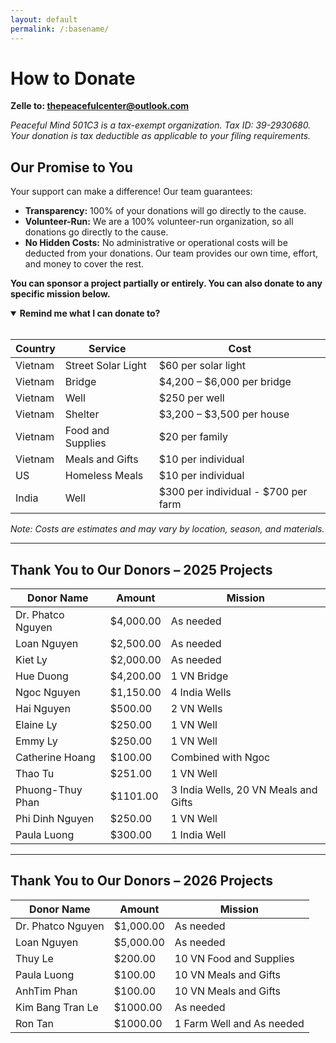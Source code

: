 ```yaml
---
layout: default
permalink: /:basename/
---
```


# How to Donate

**Zelle to: <u>thepeacefulcenter@outlook.com</u>**

_Peaceful Mind 501C3 is a tax-exempt organization. Tax ID: 39-2930680. Your donation is tax deductible as applicable to your filing requirements._

<section id="one">
  <h2>Our Promise to You</h2>
  <p>Your support can make a difference! Our team guarantees:</p>
  <ul>
    <li><strong>Transparency:</strong> 100% of your donations will go directly to the cause.</li>
    <li><strong>Volunteer-Run:</strong> We are a 100% volunteer-run organization, so all donations go directly to the cause.</li>
    <li><strong>No Hidden Costs:</strong> No administrative or operational costs will be deducted from your donations. Our team provides our own time, effort, and money to cover the rest.</li>
  </ul>
  <p><strong>You can sponsor a project partially or entirely. You can also donate to any specific mission below.</strong></p>
</section>

<details open>
  <summary><strong>Remind me what I can donate to?</strong></summary>

  <br/>

  <table>
    <thead>
      <tr>
        <th>Country</th>
        <th>Service</th>
        <th>Cost</th>
      </tr>
    </thead>
    <tbody>
      <tr>
        <td>Vietnam</td>
        <td>Street Solar Light</td>
        <td>$60 per solar light</td>
      </tr>
      <tr>
        <td>Vietnam</td>
        <td>Bridge</td>
        <td>$4,200 – $6,000 per bridge</td>
      </tr>
      <tr>
        <td>Vietnam</td>
        <td>Well</td>
        <td>$250 per well</td>
      </tr>
      <tr>
        <td>Vietnam</td>
        <td>Shelter</td>
        <td>$3,200 – $3,500 per house</td>
      </tr>
      <tr>
        <td>Vietnam</td>
        <td>Food and Supplies</td>
        <td>$20 per family</td>
      </tr>
      <tr>
        <td>Vietnam</td>
        <td>Meals and Gifts</td>
        <td>$10 per individual</td>
      </tr>
      <tr>
        <td>US</td>
        <td>Homeless Meals</td>
        <td>$10 per individual</td>
      </tr>
      <tr>
        <td>India</td>
        <td>Well</td>
        <td>$300 per individual - $700 per farm</td>
      </tr>
    </tbody>
  </table>
  <em>Note: Costs are estimates and may vary by location, season, and materials.</em>
</details>


---

## Thank You to Our Donors – 2025 Projects

| Donor Name        | Amount    | Mission                              |
|-------------------|-----------|--------------------------------------|
| Dr. Phatco Nguyen | $4,000.00 | As needed                            |
| Loan Nguyen       | $2,500.00 | As needed                            |  
| Kiet Ly           | $2,000.00 | As needed                            |  
| Hue Duong         | $4,200.00 | 1 VN Bridge                          |   
| Ngoc Nguyen       | $1,150.00 | 4 India Wells                        |
| Hai Nguyen        | $500.00   | 2 VN Wells                           |
| Elaine Ly         | $250.00   | 1 VN Well                            |
| Emmy Ly           | $250.00   | 1 VN Well                            | 
| Catherine Hoang   | $100.00   | Combined with Ngoc                   |  
| Thao Tu           | $251.00   | 1 VN Well                            | 
| Phuong-Thuy Phan  | $1101.00  | 3 India Wells, 20 VN Meals and Gifts |
| Phi Dinh Nguyen   | $250.00   | 1 VN Well                            |
| Paula Luong       | $300.00   | 1 India Well                         |

---

## Thank You to Our Donors – 2026 Projects

| Donor Name        | Amount    | Mission                   |
|-------------------|-----------|---------------------------|
| Dr. Phatco Nguyen | $1,000.00 | As needed                 |
| Loan Nguyen       | $5,000.00 | As needed                 |
| Thuy Le           | $200.00   | 10 VN Food and Supplies   |
| Paula Luong       | $100.00   | 10 VN Meals and Gifts     |
| AnhTim Phan       | $100.00   | 10 VN Meals and Gifts     |
| Kim Bang Tran Le  | $1000.00  | As needed                 |
| Ron Tan           | $1000.00  | 1 Farm Well and As needed |


